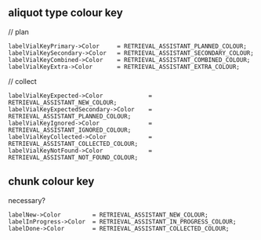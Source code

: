 ## aliquot type colour key

// plan

    labelVialKeyPrimary->Color     = RETRIEVAL_ASSISTANT_PLANNED_COLOUR;
    labelVialKeySecondary->Color   = RETRIEVAL_ASSISTANT_SECONDARY_COLOUR;
    labelVialKeyCombined->Color    = RETRIEVAL_ASSISTANT_COMBINED_COLOUR;
    labelVialKeyExtra->Color       = RETRIEVAL_ASSISTANT_EXTRA_COLOUR;

// collect

    labelVialKeyExpected->Color             = RETRIEVAL_ASSISTANT_NEW_COLOUR;
    labelVialKeyExpectedSecondary->Color    = RETRIEVAL_ASSISTANT_PLANNED_COLOUR;
    labelVialKeyIgnored->Color              = RETRIEVAL_ASSISTANT_IGNORED_COLOUR;
    labelVialKeyCollected->Color            = RETRIEVAL_ASSISTANT_COLLECTED_COLOUR;
    labelVialKeyNotFound->Color             = RETRIEVAL_ASSISTANT_NOT_FOUND_COLOUR;

## chunk colour key

necessary?

    labelNew->Color         = RETRIEVAL_ASSISTANT_NEW_COLOUR;
    labelInProgress->Color  = RETRIEVAL_ASSISTANT_IN_PROGRESS_COLOUR;
    labelDone->Color        = RETRIEVAL_ASSISTANT_COLLECTED_COLOUR;

